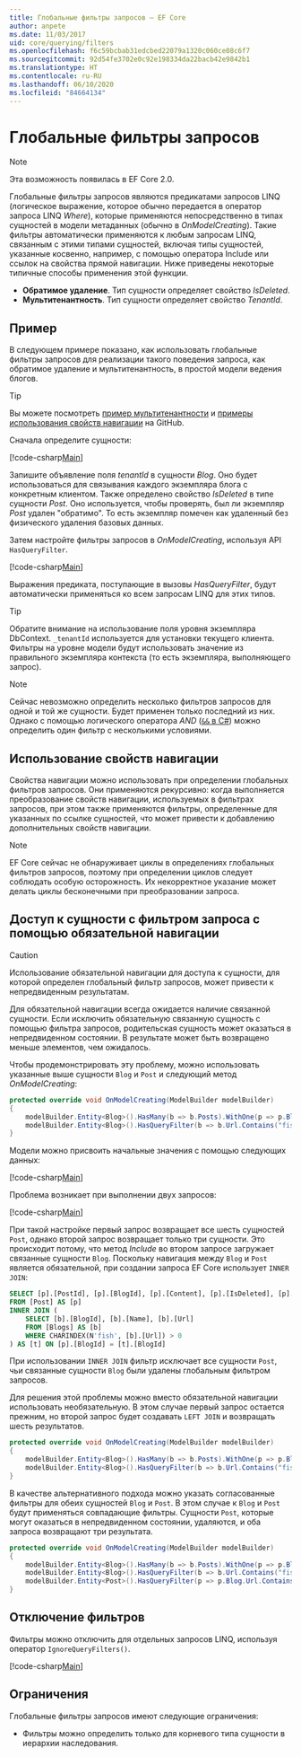 ```yaml
---
title: Глобальные фильтры запросов — EF Core
author: anpete
ms.date: 11/03/2017
uid: core/querying/filters
ms.openlocfilehash: f6c59bcbab31edcbed22079a1320c060ce08c6f7
ms.sourcegitcommit: 92d54fe3702e0c92e198334da22bacb42e9842b1
ms.translationtype: HT
ms.contentlocale: ru-RU
ms.lasthandoff: 06/10/2020
ms.locfileid: "84664134"
---
```

# <a name="global-query-filters"></a>Глобальные фильтры запросов

> [!NOTE]
> Эта возможность появилась в EF Core 2.0.

Глобальные фильтры запросов являются предикатами запросов LINQ (логическое выражение, которое обычно передается в оператор запроса LINQ *Where*), которые применяются непосредственно в типах сущностей в модели метаданных (обычно в *OnModelCreating*). Такие фильтры автоматически применяются к любым запросам LINQ, связанным с этими типами сущностей, включая типы сущностей, указанные косвенно, например, с помощью оператора Include или ссылок на свойства прямой навигации. Ниже приведены некоторые типичные способы применения этой функции.

* **Обратимое удаление**. Тип сущности определяет свойство *IsDeleted*.
* **Мультитенантность**. Тип сущности определяет свойство *TenantId*.

## <a name="example"></a>Пример

В следующем примере показано, как использовать глобальные фильтры запросов для реализации такого поведения запроса, как обратимое удаление и мультитенантность, в простой модели ведения блогов.

> [!TIP]
> Вы можете посмотреть [пример мультитенантности](https://github.com/dotnet/EntityFramework.Docs/tree/master/samples/core/QueryFilters) и [примеры использования свойств навигации](https://github.com/dotnet/EntityFramework.Docs/tree/master/samples/core/QueryFiltersNavigations) на GitHub. 

Сначала определите сущности:

[!code-csharp[Main](../../../samples/core/QueryFilters/Program.cs#Entities)]

Запишите объявление поля _tenantId_ в сущности _Blog_. Оно будет использоваться для связывания каждого экземпляра блога с конкретным клиентом. Также определено свойство _IsDeleted_ в типе сущности _Post_. Оно используется, чтобы проверять, был ли экземпляр _Post_ удален "обратимо". То есть экземпляр помечен как удаленный без физического удаления базовых данных.

Затем настройте фильтры запросов в _OnModelCreating_, используя API `HasQueryFilter`.

[!code-csharp[Main](../../../samples/core/QueryFilters/Program.cs#Configuration)]

Выражения предиката, поступающие в вызовы _HasQueryFilter_, будут автоматически применяться ко всем запросам LINQ для этих типов.

> [!TIP]
> Обратите внимание на использование поля уровня экземпляра DbContext. `_tenantId` используется для установки текущего клиента. Фильтры на уровне модели будут использовать значение из правильного экземпляра контекста (то есть экземпляра, выполняющего запрос).

> [!NOTE]
> Сейчас невозможно определить несколько фильтров запросов для одной и той же сущности. Будет применен только последний из них. Однако с помощью логического оператора _AND_ ([`&&` в C#](https://docs.microsoft.com/dotnet/csharp/language-reference/operators/boolean-logical-operators#conditional-logical-and-operator-)) можно определить один фильтр с несколькими условиями.

## <a name="use-of-navigations"></a>Использование свойств навигации

Свойства навигации можно использовать при определении глобальных фильтров запросов. Они применяются рекурсивно: когда выполняется преобразование свойств навигации, используемых в фильтрах запросов, при этом также применяются фильтры, определенные для указанных по ссылке сущностей, что может привести к добавлению дополнительных свойств навигации.

> [!NOTE]
> EF Core сейчас не обнаруживает циклы в определениях глобальных фильтров запросов, поэтому при определении циклов следует соблюдать особую осторожность. Их некорректное указание может делать циклы бесконечными при преобразовании запроса.

## <a name="accessing-entity-with-query-filter-using-reqiured-navigation"></a>Доступ к сущности с фильтром запроса с помощью обязательной навигации

> [!CAUTION]
> Использование обязательной навигации для доступа к сущности, для которой определен глобальный фильтр запросов, может привести к непредвиденным результатам. 

Для обязательной навигации всегда ожидается наличие связанной сущности. Если исключить обязательную связанную сущность с помощью фильтра запросов, родительская сущность может оказаться в непредвиденном состоянии. В результате может быть возвращено меньше элементов, чем ожидалось. 

Чтобы продемонстрировать эту проблему, можно использовать указанные выше сущности `Blog` и `Post` и следующий метод _OnModelCreating_:

```csharp
protected override void OnModelCreating(ModelBuilder modelBuilder)
{
    modelBuilder.Entity<Blog>().HasMany(b => b.Posts).WithOne(p => p.Blog).IsRequired();
    modelBuilder.Entity<Blog>().HasQueryFilter(b => b.Url.Contains("fish"));
}
```

Модели можно присвоить начальные значения с помощью следующих данных:

[!code-csharp[Main](../../../samples/core/QueryFiltersNavigations/Program.cs#SeedData)]

Проблема возникает при выполнении двух запросов:

[!code-csharp[Main](../../../samples/core/QueryFiltersNavigations/Program.cs#Queries)]

При такой настройке первый запрос возвращает все шесть сущностей `Post`, однако второй запрос возвращает только три сущности. Это происходит потому, что метод _Include_ во втором запросе загружает связанные сущности `Blog`. Поскольку навигация между `Blog` и `Post` является обязательной, при создании запроса EF Core использует `INNER JOIN`:

```SQL
SELECT [p].[PostId], [p].[BlogId], [p].[Content], [p].[IsDeleted], [p].[Title], [t].[BlogId], [t].[Name], [t].[Url]
FROM [Post] AS [p]
INNER JOIN (
    SELECT [b].[BlogId], [b].[Name], [b].[Url]
    FROM [Blogs] AS [b]
    WHERE CHARINDEX(N'fish', [b].[Url]) > 0
) AS [t] ON [p].[BlogId] = [t].[BlogId]
```

При использовании `INNER JOIN` фильтр исключает все сущности `Post`, чьи связанные сущности `Blog` были удалены глобальным фильтром запросов. 

Для решения этой проблемы можно вместо обязательной навигации использовать необязательную. В этом случае первый запрос остается прежним, но второй запрос будет создавать `LEFT JOIN` и возвращать шесть результатов.

```csharp
protected override void OnModelCreating(ModelBuilder modelBuilder)
{
    modelBuilder.Entity<Blog>().HasMany(b => b.Posts).WithOne(p => p.Blog).IsRequired(false);
    modelBuilder.Entity<Blog>().HasQueryFilter(b => b.Url.Contains("fish"));
}
```

В качестве альтернативного подхода можно указать согласованные фильтры для обеих сущностей `Blog` и `Post`.
В этом случае к `Blog` и `Post` будут применяться совпадающие фильтры. Сущности `Post`, которые могут оказаться в непредвиденном состоянии, удаляются, и оба запроса возвращают три результата. 

```csharp
protected override void OnModelCreating(ModelBuilder modelBuilder)
{
    modelBuilder.Entity<Blog>().HasMany(b => b.Posts).WithOne(p => p.Blog).IsRequired();
    modelBuilder.Entity<Blog>().HasQueryFilter(b => b.Url.Contains("fish"));
    modelBuilder.Entity<Post>().HasQueryFilter(p => p.Blog.Url.Contains("fish"));
}
```

## <a name="disabling-filters"></a>Отключение фильтров

Фильтры можно отключить для отдельных запросов LINQ, используя оператор `IgnoreQueryFilters()`.

[!code-csharp[Main](../../../samples/core/QueryFilters/Program.cs#IgnoreFilters)]

## <a name="limitations"></a>Ограничения

Глобальные фильтры запросов имеют следующие ограничения:

* Фильтры можно определить только для корневого типа сущности в иерархии наследования.

